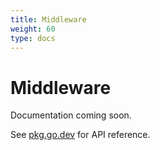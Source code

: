 ```yaml
---
title: Middleware
weight: 60
type: docs
---
```


# Middleware

Documentation coming soon.

See [pkg.go.dev](https://pkg.go.dev/github.com/z5labs/humus) for API reference.
